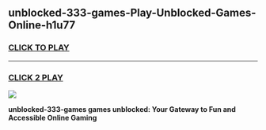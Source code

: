 
## unblocked-333-games-Play-Unblocked-Games-Online-h1u77
<h3>
<a href="https://premium76.site?title=unblocked-333-games&ref=24A">CLICK TO PLAY</a></h3>
<hr>

<h3>
<a href="https://premium76.site?title=unblocked-333-games&ref=24A">CLICK 2 PLAY</a>
  
</h3>

<a href="https://premium76.site?title=unblocked-333-games&ref=24A"><img src="https://clearcache.store/games.png"></a>


**unblocked-333-games games unblocked: Your Gateway to Fun and Accessible Online Gaming**
